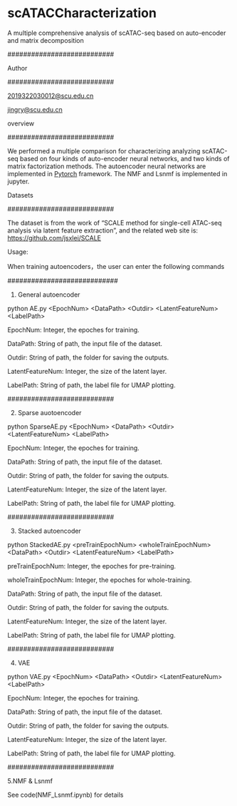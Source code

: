 # scATACCharacterization  

A multiple comprehensive analysis of scATAC-seq based on auto-encoder and matrix decomposition  

###########################  

  

Author  

###########################  

2019322030012@scu.edu.cn  

jingry@scu.edu.cn  

  

  

overview  

###########################  

We performed a multiple comparison for characterizing analyzing scATAC-seq based on four kinds of auto-encoder neural networks, and two kinds of matrix factorization methods. The autoencoder neural networks are implemented in [Pytorch](https://pytorch.org/) framework. The NMF and Lsnmf is implemented in jupyter.  

  

  

  

Datasets  

###########################  

The dataset is from the work of “SCALE method for single-cell ATAC-seq analysis via latent feature extraction”, and the related web site is: https://github.com/jsxlei/SCALE   

  

  

Usage:  

When training autoencoders，the user can enter the following commands  

############################  

1. General autoencoder   

  

python AE.py \<EpochNum\> \<DataPath\> \<Outdir\> \<LatentFeatureNum\> \<LabelPath\>  

  

EpochNum: Integer, the epoches for training.  

DataPath: String of path, the input file of the dataset.  

Outdir: String of path, the folder for saving the outputs.  

LatentFeatureNum: Integer, the size of the latent layer.  

LabelPath: String of path, the label file for UMAP plotting.  

  

###########################  

2. Sparse auotoencoder  

  

python SparseAE.py \<EpochNum\> \<DataPath\> \<Outdir\> \<LatentFeatureNum\> \<LabelPath\>  

  

EpochNum: Integer, the epoches for training.  

DataPath: String of path, the input file of the dataset.  

Outdir: String of path, the folder for saving the outputs.  

LatentFeatureNum: Integer, the size of the latent layer.  

LabelPath: String of path, the label file for UMAP plotting.  

  

###########################  

3. Stacked autoencoder   

  

python StackedAE.py \<preTrainEpochNum\> \<wholeTrainEpochNum\> \<DataPath\> \<Outdir\> \<LatentFeatureNum\> \<LabelPath\>  

  

preTrainEpochNum: Integer, the epoches for pre-training.  

wholeTrainEpochNum: Integer, the epoches for whole-training.  

DataPath: String of path, the input file of the dataset.  

Outdir: String of path, the folder for saving the outputs.  

LatentFeatureNum: Integer, the size of the latent layer.  

LabelPath: String of path, the label file for UMAP plotting.  

  

###########################  

4. VAE  

  

python VAE.py \<EpochNum\> \<DataPath\> \<Outdir\> \<LatentFeatureNum\> \<LabelPath\>  

  

EpochNum: Integer, the epoches for training.  

DataPath: String of path, the input file of the dataset.  

Outdir: String of path, the folder for saving the outputs.  

LatentFeatureNum: Integer, the size of the latent layer.  

LabelPath: String of path, the label file for UMAP plotting.  

  

###########################  

5.NMF & Lsnmf  

See code(NMF_Lsnmf.ipynb) for details  

